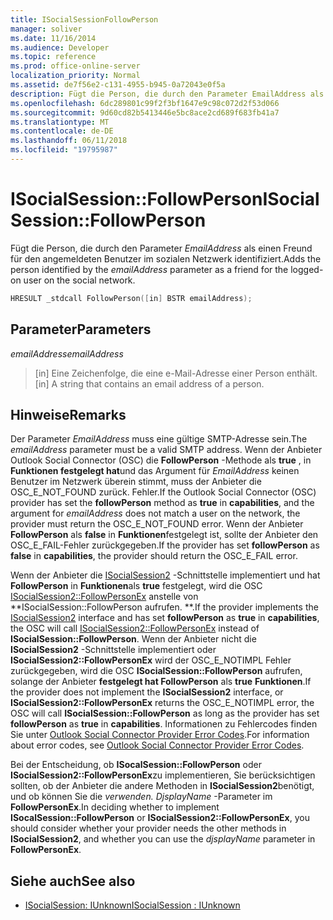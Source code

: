 ```yaml
---
title: ISocialSessionFollowPerson
manager: soliver
ms.date: 11/16/2014
ms.audience: Developer
ms.topic: reference
ms.prod: office-online-server
localization_priority: Normal
ms.assetid: de7f56e2-c131-4955-b945-0a72043e0f5a
description: Fügt die Person, die durch den Parameter EmailAddress als einen Freund für den angemeldeten Benutzer im sozialen Netzwerk identifiziert.
ms.openlocfilehash: 6dc289801c99f2f3bf1647e9c98c072d2f53d066
ms.sourcegitcommit: 9d60cd82b5413446e5bc8ace2cd689f683fb41a7
ms.translationtype: MT
ms.contentlocale: de-DE
ms.lasthandoff: 06/11/2018
ms.locfileid: "19795987"
---
```

# <a name="isocialsessionfollowperson"></a><span data-ttu-id="87bcc-103">ISocialSession::FollowPerson</span><span class="sxs-lookup"><span data-stu-id="87bcc-103">ISocialSession::FollowPerson</span></span>

<span data-ttu-id="87bcc-104">Fügt die Person, die durch den Parameter _EmailAddress_ als einen Freund für den angemeldeten Benutzer im sozialen Netzwerk identifiziert.</span><span class="sxs-lookup"><span data-stu-id="87bcc-104">Adds the person identified by the  _emailAddress_ parameter as a friend for the logged-on user on the social network.</span></span> 
  
```cpp
HRESULT _stdcall FollowPerson([in] BSTR emailAddress);
```

## <a name="parameters"></a><span data-ttu-id="87bcc-105">Parameter</span><span class="sxs-lookup"><span data-stu-id="87bcc-105">Parameters</span></span>

<span data-ttu-id="87bcc-106">_emailAddress_</span><span class="sxs-lookup"><span data-stu-id="87bcc-106">_emailAddress_</span></span>
  
> <span data-ttu-id="87bcc-107">[in] Eine Zeichenfolge, die eine e-Mail-Adresse einer Person enthält.</span><span class="sxs-lookup"><span data-stu-id="87bcc-107">[in] A string that contains an email address of a person.</span></span>
    
## <a name="remarks"></a><span data-ttu-id="87bcc-108">Hinweise</span><span class="sxs-lookup"><span data-stu-id="87bcc-108">Remarks</span></span>

<span data-ttu-id="87bcc-109">Der Parameter _EmailAddress_ muss eine gültige SMTP-Adresse sein.</span><span class="sxs-lookup"><span data-stu-id="87bcc-109">The  _emailAddress_ parameter must be a valid SMTP address.</span></span> <span data-ttu-id="87bcc-110">Wenn der Anbieter Outlook Social Connector (OSC) die **FollowPerson** -Methode als **true** , in **Funktionen festgelegt hat**und das Argument für _EmailAddress_ keinen Benutzer im Netzwerk überein stimmt, muss der Anbieter die OSC_E_NOT_FOUND zurück. Fehler.</span><span class="sxs-lookup"><span data-stu-id="87bcc-110">If the Outlook Social Connector (OSC) provider has set the **followPerson** method as **true** in **capabilities**, and the argument for  _emailAddress_ does not match a user on the network, the provider must return the OSC_E_NOT_FOUND error.</span></span> <span data-ttu-id="87bcc-111">Wenn der Anbieter **FollowPerson** als **false** in **Funktionen**festgelegt ist, sollte der Anbieter den OSC_E_FAIL-Fehler zurückgegeben.</span><span class="sxs-lookup"><span data-stu-id="87bcc-111">If the provider has set **followPerson** as **false** in **capabilities**, the provider should return the OSC_E_FAIL error.</span></span>
  
<span data-ttu-id="87bcc-112">Wenn der Anbieter die [ISocialSession2](isocialsession2iunknown.md) -Schnittstelle implementiert und hat **FollowPerson** in **Funktionen**als **true** festgelegt, wird die OSC [ISocialSession2::FollowPersonEx](isocialsession2-followpersonex.md) anstelle von **ISocialSession::FollowPerson aufrufen. **.</span><span class="sxs-lookup"><span data-stu-id="87bcc-112">If the provider implements the [ISocialSession2](isocialsession2iunknown.md) interface and has set **followPerson** as **true** in **capabilities**, the OSC will call [ISocialSession2::FollowPersonEx](isocialsession2-followpersonex.md) instead of **ISocialSession::FollowPerson**.</span></span> <span data-ttu-id="87bcc-113">Wenn der Anbieter nicht die **ISocialSession2** -Schnittstelle implementiert oder **ISocialSession2::FollowPersonEx** wird der OSC_E_NOTIMPL Fehler zurückgegeben, wird die OSC **ISocialSession::FollowPerson** aufrufen, solange der Anbieter **festgelegt hat FollowPerson** als **true** **Funktionen**.</span><span class="sxs-lookup"><span data-stu-id="87bcc-113">If the provider does not implement the **ISocialSession2** interface, or **ISocialSession2::FollowPersonEx** returns the OSC_E_NOTIMPL error, the OSC will call **ISocialSession::FollowPerson** as long as the provider has set **followPerson** as **true** in **capabilities**.</span></span> <span data-ttu-id="87bcc-114">Informationen zu Fehlercodes finden Sie unter [Outlook Social Connector Provider Error Codes](outlook-social-connector-provider-error-codes.md).</span><span class="sxs-lookup"><span data-stu-id="87bcc-114">For information about error codes, see [Outlook Social Connector Provider Error Codes](outlook-social-connector-provider-error-codes.md).</span></span>
  
<span data-ttu-id="87bcc-115">Bei der Entscheidung, ob **ISocalSession::FollowPerson** oder **ISocialSession2::FollowPersonEx**zu implementieren, Sie berücksichtigen sollten, ob der Anbieter die andere Methoden in **ISocialSession2**benötigt, und ob können Sie die _verwenden. DjsplayName_ -Parameter im **FollowPersonEx**.</span><span class="sxs-lookup"><span data-stu-id="87bcc-115">In deciding whether to implement **ISocalSession::FollowPerson** or **ISocialSession2::FollowPersonEx**, you should consider whether your provider needs the other methods in **ISocialSession2**, and whether you can use the  _djsplayName_ parameter in **FollowPersonEx**.</span></span>
  
## <a name="see-also"></a><span data-ttu-id="87bcc-116">Siehe auch</span><span class="sxs-lookup"><span data-stu-id="87bcc-116">See also</span></span>

- [<span data-ttu-id="87bcc-117">ISocialSession: IUnknown</span><span class="sxs-lookup"><span data-stu-id="87bcc-117">ISocialSession : IUnknown</span></span>](isocialsessioniunknown.md)

